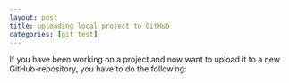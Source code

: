 ```yaml
---
layout: post
title: uploading local project to GitHub
categories: [git test]
---
```



If you have been working on a project and now want to upload it to a new GitHub-repository, you have to do the following:



